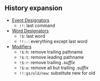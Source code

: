 ## History expansion
- [Event Designators](https://www.gnu.org/software/bash/manual/html_node/Event-Designators.html)
	- `!!`: last command
- [Word Designators](https://www.gnu.org/software/bash/manual/html_node/Word-Designators.html)
	- `!$`: last word
	- `!!:-`: everything except last word
- [Modifiers](https://www.gnu.org/software/bash/manual/html_node/Modifiers.html)
	- `!$:h`: remove trailing pathname
	- `!$:t`: remove leading pathname
	- `!$:r`: remove trailing _.suffix_
	- `!$:e`: remove all but trailing _.suffix_
	- `!!:gs/old/new`: substitute new for old
